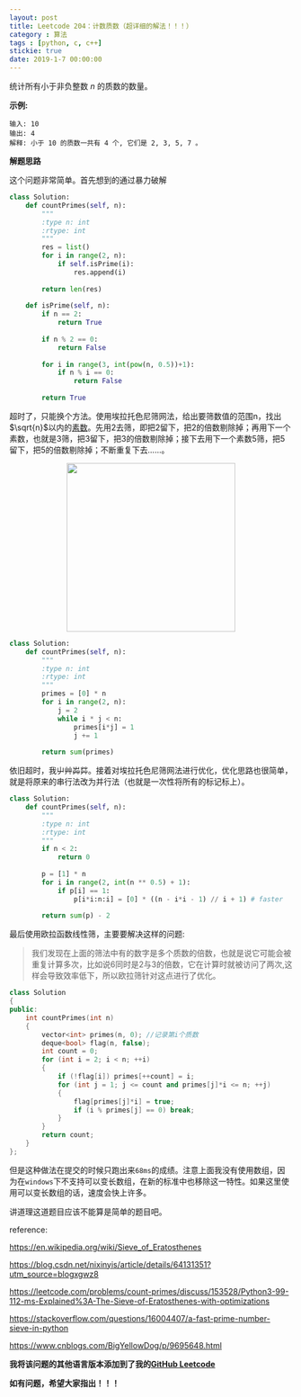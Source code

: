 ```yaml
---
layout: post
title: Leetcode 204：计数质数（超详细的解法！！！）
category : 算法
tags : [python, c, c++]
stickie: true
date: 2019-1-7 00:00:00
---
```


统计所有小于非负整数 *n* 的质数的数量。

**示例:**

```
输入: 10
输出: 4
解释: 小于 10 的质数一共有 4 个, 它们是 2, 3, 5, 7 。
```

**解题思路**

这个问题非常简单。首先想到的通过暴力破解

```python
class Solution:
    def countPrimes(self, n):
        """
        :type n: int
        :rtype: int
        """
        res = list()
        for i in range(2, n):
            if self.isPrime(i):
                res.append(i)
                
        return len(res)
        
    def isPrime(self, n):
        if n == 2:
            return True
        
        if n % 2 == 0:
            return False
        
        for i in range(3, int(pow(n, 0.5))+1):
            if n % i == 0:
                return False
            
        return True
```

超时了，只能换个方法。使用埃拉托色尼筛网法，给出要筛数值的范围n，找出$\sqrt{n}$以内的[素数](https://zh.wikipedia.org/wiki/%E7%B4%A0%E6%95%B0)。先用2去筛，即把2留下，把2的倍数剔除掉；再用下一个素数，也就是3筛，把3留下，把3的倍数剔除掉；接下去用下一个素数5筛，把5留下，把5的倍数剔除掉；不断重复下去......。

<center class="half">
    <img src="https://raw.githubusercontent.com/wiki/luliyucoordinate/ImageBed/204/2019_1_7_1.gif" width="300">
</center>

```python
class Solution:
    def countPrimes(self, n):
        """
        :type n: int
        :rtype: int
        """       
        primes = [0] * n
        for i in range(2, n):            
            j = 2
            while i * j < n:
                primes[i*j] = 1
                j += 1
            
        return sum(primes)
```

依旧超时，我屮艸芔茻。接着对埃拉托色尼筛网法进行优化，优化思路也很简单，就是将原来的串行法改为并行法（也就是一次性将所有的标记标上）。

```python
class Solution:
    def countPrimes(self, n):
        """
        :type n: int
        :rtype: int
        """
        if n < 2:
            return 0
        
        p = [1] * n
        for i in range(2, int(n ** 0.5) + 1):
            if p[i] == 1:
                p[i*i:n:i] = [0] * ((n - i*i - 1) // i + 1) # faster
                
        return sum(p) - 2
```

最后使用欧拉函数线性筛，主要要解决这样的问题:

> 我们发现在上面的筛法中有的数字是多个质数的倍数，也就是说它可能会被重复计算多次，比如说6同时是2与3的倍数，它在计算时就被访问了两次,这样会导致效率低下，所以欧拉筛针对这点进行了优化。

```cpp
class Solution 
{
public:
    int countPrimes(int n) 
    {
        vector<int> primes(n, 0); //记录第i个质数
        deque<bool> flag(n, false);
        int count = 0;
        for (int i = 2; i < n; ++i)
        {
            if (!flag[i]) primes[++count] = i;
            for (int j = 1; j <= count and primes[j]*i <= n; ++j)
            {
                flag[primes[j]*i] = true;
                if (i % primes[j] == 0) break;
            }
        }    
        return count;
    }
};
```

但是这种做法在提交的时候只跑出来`68ms`的成绩。注意上面我没有使用数组，因为在`windows`下不支持可以变长数组，在新的标准中也移除这一特性。如果这里使用可以变长数组的话，速度会快上许多。

讲道理这道题目应该不能算是简单的题目吧。

reference:

https://en.wikipedia.org/wiki/Sieve_of_Eratosthenes

https://blog.csdn.net/nixinyis/article/details/64131351?utm_source=blogxgwz8

https://leetcode.com/problems/count-primes/discuss/153528/Python3-99-112-ms-Explained%3A-The-Sieve-of-Eratosthenes-with-optimizations

https://stackoverflow.com/questions/16004407/a-fast-prime-number-sieve-in-python

https://www.cnblogs.com/BigYellowDog/p/9695648.html

**我将该问题的其他语言版本添加到了我的[GitHub Leetcode](https://github.com/luliyucoordinate/Leetcode)**

**如有问题，希望大家指出！！！**